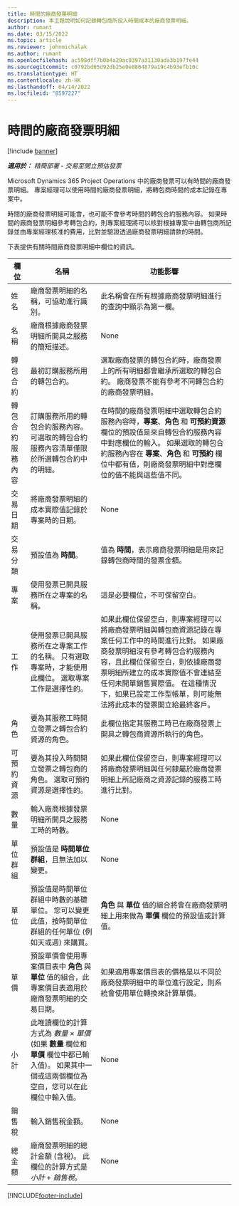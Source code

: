 ```yaml
---
title: 時間的廠商發票明細
description: 本主題說明如何記錄轉包商所投入時間成本的廠商發票明細。
author: rumant
ms.date: 03/15/2022
ms.topic: article
ms.reviewer: johnmichalak
ms.author: rumant
ms.openlocfilehash: ac598dff7b0b4a29ac0397a31130ada3b197fe44
ms.sourcegitcommit: c0792bd65d92db25e0e8864879a19c4b93efb10c
ms.translationtype: HT
ms.contentlocale: zh-HK
ms.lasthandoff: 04/14/2022
ms.locfileid: "8597227"
---
```

# <a name="vendor-invoice-lines-for-time"></a>時間的廠商發票明細

[!include [banner](../../includes/dataverse-preview.md)]

_**適用於：** 精簡部署 - 交易至開立預估發票_

Microsoft Dynamics 365 Project Operations 中的廠商發票可以有時間的廠商發票明細。 專案經理可以使用時間的廠商發票明細，將轉包商時間的成本記錄在專案中。

時間的廠商發票明細可能會，也可能不會參考時間的轉包合約服務內容。 如果時間的廠商發票明細參考轉包合約，則專案經理將可以核對根據專案中由轉包商所記錄並由專案經理核准的費用，比對並驗證透過廠商發票明細請款的時間。

下表提供有關時間廠商發票明細中欄位的資訊。

| 欄位 | 名稱 | 功能影響 |
| --- | --- | --- |
| 姓名 | 廠商發票明細的名稱，可協助進行識別。 | 此名稱會在所有根據廠商發票明細進行的查詢中顯示為第一欄。 |
| 名稱 | 廠商根據廠商發票明細所開具之服務的簡短描述。 | None |
| 轉包合約 | 最初訂購服務所用的轉包合約。 | 選取廠商發票的轉包合約時，廠商發票上的所有明細都會繼承所選取的轉包合約。 廠商發票不能有參考不同轉包合約的廠商發票明細。 |
| 轉包合約服務內容 | 訂購服務所用的轉包合約服務內容。 可選取的轉包合約服務內容清單僅限於所選轉包合約中的明細。 | 在時間的廠商發票明細中選取轉包合約服務內容時，**專案**、**角色** 和 **可預約資源** 欄位的預設值是來自轉包合約服務內容中對應欄位的輸入。 如果選取的轉包合約服務內容在 **專案**、**角色** 和 **可預約** 欄位中都有值，則廠商發票明細中對應欄位的值不能與這些值不同。 |
| 交易日期 | 將廠商發票明細的成本實際值記錄於專案時的日期。 | None |
| 交易分類 | 預設值為 **時間**。 | 值為 **時間**，表示廠商發票明細是用來記錄轉包商時間的發票金額。 |
| 專案 | 使用發票已開具服務所在之專案的名稱。 | 這是必要欄位，不可保留空白。 |
| 工作 | 使用發票已開具服務所在之專案工作的名稱。 只有選取專案時，才能使用此欄位。 選取專案工作是選擇性的。 | 如果此欄位保留空白，則專案經理可以將廠商發票明細與轉包商資源記錄在專案任何工作中的時間進行比對。 如果廠商發票明細沒有參考轉包合約服務內容，且此欄位保留空白，則依據廠商發票明細所建立的成本實際值不會連結至任何未開單銷售實際值。 在這種情況下，如果已設定工作型帳單，則可能無法將此成本的發票開立給最終客戶。 |
| 角色 | 要為其服務工時開立發票之轉包合約資源的角色。 | 此欄位指定其服務工時已在廠商發票上開具之轉包商資源所執行的角色。 |
| 可預約資源 | 要為其投入時間開立發票之轉包商的角色。 選取可預約資源是選擇性的。 | 如果此欄位保留空白，則專案經理可以將廠商發票明細與任何隸屬於廠商發票明細上所記廠商之資源記錄的服務工時進行比對。 |
| 數量 | 輸入廠商根據發票明細所開具之服務工時的時數。 |None |
| 單位群組 | 預設值是 **時間單位群組**，且無法加以變更。 | None |
| 單位 | 預設值是時間單位群組中時數的基礎單位。 您可以變更此值，按時間單位群組的任何單位 (例如天或週) 來購買。 | **角色** 與 **單位** 值的組合將會在廠商發票明細上用來做為 **單價** 欄位的預設值或計算值。 |
| 單價 | 預設單價會使用專案價目表中 **角色** 與 **單位** 值的組合，此專案價目表適用於廠商發票明細的交易日期。 | 如果適用專案價目表的價格是以不同於廠商發票明細中的單位進行設定，則系統會使用單位轉換來計算單價。 |
| 小計 | 此唯讀欄位的計算方式為 *數量* &times; *單價* (如果 **數量** 欄位和 **單價** 欄位中都已輸入值)。 如果其中一個或這兩個欄位為空白，您可以在此欄位中輸入值。 | None |
| 銷售稅 | 輸入銷售稅金額。 | None |
| 總金額 | 廠商發票明細的總計金額 (含稅)。 此欄位的計算方式是 *小計* +  *銷售稅*。 | None |

[!INCLUDE[footer-include](../../includes/footer-banner.md)]
